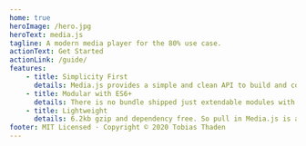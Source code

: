 ```yaml
---
home: true
heroImage: /hero.jpg
heroText: media.js
tagline: A modern media player for the 80% use case.
actionText: Get Started
actionLink: /guide/
features:
    - title: Simplicity First
      details: Media.js provides a simple and clean API to build and control your media.
    - title: Modular with ES6+
      details: There is no bundle shipped just extendable modules with common defaults.
    - title: Lightweight
      details: 6.2kb gzip and dependency free. So pull in Media.js is a no-brainer.
footer: MIT Licensed · Copyright © 2020 Tobias Thaden
---
```

